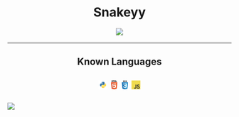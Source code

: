 
<h1 align="center">Snakeyy</h1>
<p align="center">
<a href="https://visitorbadge.io/status?path=https%3A%2F%2Fgithub.com%2FSnnakeyy"><img src="https://api.visitorbadge.io/api/visitors?path=https%3A%2F%2Fgithub.com%2FSnnakeyy&countColor=%23263759" /></a>
</p>

---

  <h2 align="center">Known Languages<h2>
    <p align="center">
  <code><img height="20" src="https://raw.githubusercontent.com/github/explore/main/topics/python/python.png"></code>
  <code><img height="20" src="https://raw.githubusercontent.com/github/explore/main/topics/html/html.png"></code>
  <code><img height="20" src="https://raw.githubusercontent.com/github/explore/main/topics/css/css.png"></code>
  <code><img height="20" src="https://raw.githubusercontent.com/github/explore/main/topics/javascript/javascript.png"></code>
  </p>
  
  <p align"center">
<img src="https://github-readme-stats.vercel.app/api?username=snnakeyy&show_icons=true&theme=transparent" />
  </p>

